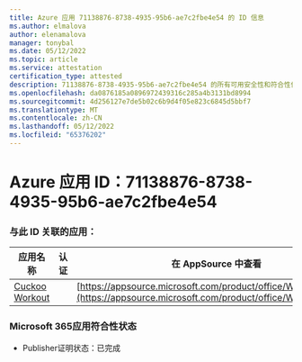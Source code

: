```yaml
---
title: Azure 应用 71138876-8738-4935-95b6-ae7c2fbe4e54 的 ID 信息
ms.author: elmalova
author: elenamalova
manager: tonybal
ms.date: 05/12/2022
ms.topic: article
ms.service: attestation
certification_type: attested
description: 71138876-8738-4935-95b6-ae7c2fbe4e54 的所有可用安全性和符合性信息信息。
ms.openlocfilehash: da0876185a0896972439316c285a4b3131bd8994
ms.sourcegitcommit: 4d256127e7de5b02c6b9d4f05e823c6845d5bbf7
ms.translationtype: MT
ms.contentlocale: zh-CN
ms.lasthandoff: 05/12/2022
ms.locfileid: "65376202"
---
```

# <a name="azure-app-id-71138876-8738-4935-95b6-ae7c2fbe4e54"></a>Azure 应用 ID：71138876-8738-4935-95b6-ae7c2fbe4e54


### <a name="apps-associated-with-this-id"></a>与此 ID 关联的应用：
| **应用名称** | **认证** | **在 AppSource 中查看** |
|--------------|---------------|-----------------------|
| [Cuckoo Workout](../forward/WA200002750.md) |  | [https://appsource.microsoft.com/product/office/WA200002750](https://appsource.microsoft.com/product/office/WA200002750) |

### <a name="microsoft-365-app-compliance-status"></a>Microsoft 365应用符合性状态
- Publisher证明状态：已完成
